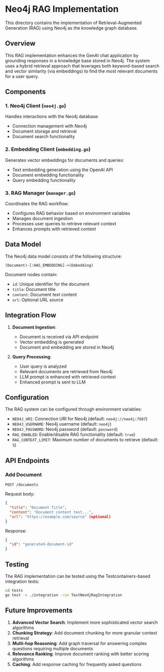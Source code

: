 # Neo4j RAG Implementation

This directory contains the implementation of Retrieval-Augmented Generation (RAG) using Neo4j as the knowledge graph database.

## Overview

This RAG implementation enhances the GenAI chat application by grounding responses in a knowledge base stored in Neo4j. The system uses a hybrid retrieval approach that leverages both keyword-based search and vector similarity (via embeddings) to find the most relevant documents for a user query.

## Components

### 1. Neo4j Client (`neo4j.go`)

Handles interactions with the Neo4j database:

- Connection management with Neo4j
- Document storage and retrieval
- Document search functionality

### 2. Embedding Client (`embedding.go`)

Generates vector embeddings for documents and queries:

- Text embedding generation using the OpenAI API
- Document embedding functionality
- Query embedding functionality

### 3. RAG Manager (`manager.go`)

Coordinates the RAG workflow:

- Configures RAG behavior based on environment variables
- Manages document ingestion
- Processes user queries to retrieve relevant context
- Enhances prompts with retrieved context

## Data Model

The Neo4j data model consists of the following structure:

```cypher
(Document)-[:HAS_EMBEDDING]->(Embedding)
```

Document nodes contain:
- `id`: Unique identifier for the document
- `title`: Document title
- `content`: Document text content
- `url`: Optional URL source

## Integration Flow

1. **Document Ingestion**:
   - Document is received via API endpoint
   - Vector embedding is generated
   - Document and embedding are stored in Neo4j

2. **Query Processing**:
   - User query is analyzed
   - Relevant documents are retrieved from Neo4j
   - LLM prompt is enhanced with retrieved context
   - Enhanced prompt is sent to LLM

## Configuration

The RAG system can be configured through environment variables:

- `NEO4J_URI`: Connection URI for Neo4j (default: `neo4j://neo4j:7687`)
- `NEO4J_USERNAME`: Neo4j username (default: `neo4j`)
- `NEO4J_PASSWORD`: Neo4j password (default: `password`)
- `RAG_ENABLED`: Enable/disable RAG functionality (default: `true`)
- `RAG_CONTEXT_LIMIT`: Maximum number of documents to retrieve (default: `5`)

## API Endpoints

### Add Document

```
POST /documents
```

Request body:
```json
{
  "title": "Document Title",
  "content": "Document content text...",
  "url": "https://example.com/source" (optional)
}
```

Response:
```json
{
  "id": "generated-document-id"
}
```

## Testing

The RAG implementation can be tested using the Testcontainers-based integration tests:

```bash
cd tests
go test -v ./integration -run TestNeo4jRagIntegration
```

## Future Improvements

1. **Advanced Vector Search**: Implement more sophisticated vector search algorithms
2. **Chunking Strategy**: Add document chunking for more granular context retrieval
3. **Multi-hop Reasoning**: Add graph traversal for answering complex questions requiring multiple documents
4. **Relevance Ranking**: Improve document ranking with better scoring algorithms
5. **Caching**: Add response caching for frequently asked questions
